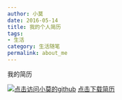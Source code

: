 ```yaml
---
author: 小莫
date: 2016-05-14
title: 我的个人简历
tags:
- 生活
category: 生活随笔
permalink: about_me
---
```


我的简历
<!--more-->
[![点击访问小莫的github](http://static.xiaomo.info/images/life.png)](https://github.com/qq83387856)
[点击下载简历](http://static.xiaomo.info/images/aboutMe.doc)
